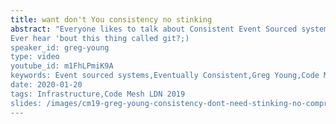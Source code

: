 ```yaml
---
title: want don't You consistency no stinking
abstract: "Everyone likes to talk about Consistent Event Sourced systems. This talk, however, is going to focus on their cousins which are Eventually Consistent. Why might we want to drop consistency in an Event Sourced system? What benefits might we get? How might that get implemented?
Ever hear 'bout this thing called git?;)
speaker_id: greg-young
type: video
youtube_id: m1FhLPmiK9A
keywords: Event sourced systems,Eventually Consistent,Greg Young,Code Mesh LDN,Infrastructure
date: 2020-01-20
tags: Infrastructure,Code Mesh LDN 2019
slides: /images/cm19-greg-young-consistency-dont-need-stinking-no-compressed.pdf
---
```


